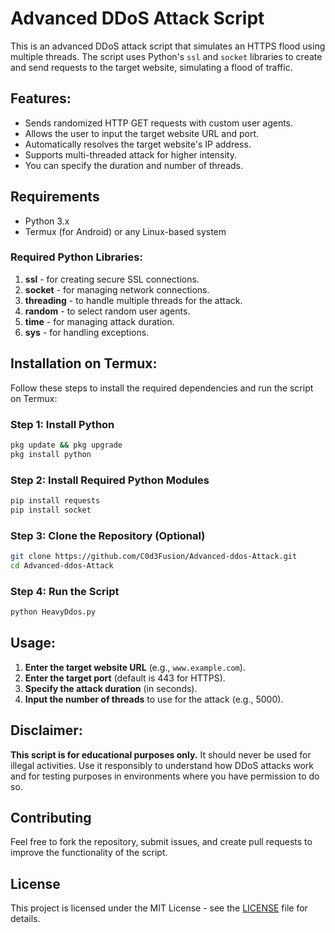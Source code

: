 
# Advanced DDoS Attack Script

This is an advanced DDoS attack script that simulates an HTTPS flood using multiple threads. The script uses Python's `ssl` and `socket` libraries to create and send requests to the target website, simulating a flood of traffic.

## Features:
- Sends randomized HTTP GET requests with custom user agents.
- Allows the user to input the target website URL and port.
- Automatically resolves the target website's IP address.
- Supports multi-threaded attack for higher intensity.
- You can specify the duration and number of threads.

## Requirements

- Python 3.x
- Termux (for Android) or any Linux-based system

### Required Python Libraries:
1. **ssl** - for creating secure SSL connections.
2. **socket** - for managing network connections.
3. **threading** - to handle multiple threads for the attack.
4. **random** - to select random user agents.
5. **time** - for managing attack duration.
6. **sys** - for handling exceptions.

## Installation on Termux:

Follow these steps to install the required dependencies and run the script on Termux:

### Step 1: Install Python
```bash
pkg update && pkg upgrade
pkg install python
```

### Step 2: Install Required Python Modules
```bash
pip install requests
pip install socket
```

### Step 3: Clone the Repository (Optional)
```bash
git clone https://github.com/C0d3Fusion/Advanced-ddos-Attack.git
cd Advanced-ddos-Attack
```

### Step 4: Run the Script
```bash
python HeavyDdos.py
```

## Usage:

1. **Enter the target website URL** (e.g., `www.example.com`).
2. **Enter the target port** (default is 443 for HTTPS).
3. **Specify the attack duration** (in seconds).
4. **Input the number of threads** to use for the attack (e.g., 5000).

## Disclaimer:
**This script is for educational purposes only.** It should never be used for illegal activities. Use it responsibly to understand how DDoS attacks work and for testing purposes in environments where you have permission to do so.

## Contributing

Feel free to fork the repository, submit issues, and create pull requests to improve the functionality of the script.

## License

This project is licensed under the MIT License - see the [LICENSE](LICENSE) file for details.
